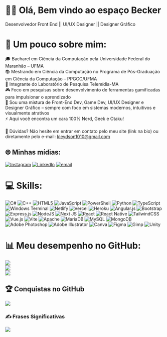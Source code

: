 # 🙋‍♂️ Olá, Bem vindo ao espaço Becker
Desenvolvedor Front End || UI/UX Designer || Designer Gráfico


# 💫 Um pouco sobre mim:
🎓 Bacharel em Ciência da Computação pela Universidade Federal do Maranhão – UFMA<br>📚 Mestrando em Ciência da Computação no Programa de Pós-Graduação em Ciência da Computação – PPGCC/UFMA<br>🔬 Integrante do Laboratório de Pesquisa Telemídia-MA<br>🎮 Foco em pesquisas sobre desenvolvimento de ferramentas gamificadas para impulsionar o aprendizado<br>🧠 Sou uma mistura de Front-End Dev, Game Dev, UI/UX Designer e Designer Gráfico – sempre com foco em sistemas modernos, intuitivos e visualmente atrativos<br>⚡ Aqui você encontra um cara 100% Nerd, Geek e Otaku!<br><br>📩 Dúvidas? Não hesite em entrar em contato pelo meu site (link na bio) ou diretamente pelo e-mail: kleydson1010@gmail.com


## 🌐 Minhas mídias:
[![Instagram](https://img.shields.io/badge/Instagram-%23E4405F.svg?logo=Instagram&logoColor=white)](https://instagram.com/ubeckeer) [![LinkedIn](https://img.shields.io/badge/LinkedIn-%230077B5.svg?logo=linkedin&logoColor=white)](https://linkedin.com/in/kleydson-beckman) [![email](https://img.shields.io/badge/Email-D14836?logo=gmail&logoColor=white)](mailto:kleydson1010@gmail.com) 

# 💻 Skills:
![C#](https://img.shields.io/badge/c%23-%23239120.svg?style=for-the-badge&logo=csharp&logoColor=white) ![C++](https://img.shields.io/badge/c++-%2300599C.svg?style=for-the-badge&logo=c%2B%2B&logoColor=white) ![HTML5](https://img.shields.io/badge/html5-%23E34F26.svg?style=for-the-badge&logo=html5&logoColor=white) ![JavaScript](https://img.shields.io/badge/javascript-%23323330.svg?style=for-the-badge&logo=javascript&logoColor=%23F7DF1E) ![PowerShell](https://img.shields.io/badge/PowerShell-%235391FE.svg?style=for-the-badge&logo=powershell&logoColor=white) ![Python](https://img.shields.io/badge/python-3670A0?style=for-the-badge&logo=python&logoColor=ffdd54) ![TypeScript](https://img.shields.io/badge/typescript-%23007ACC.svg?style=for-the-badge&logo=typescript&logoColor=white) ![Windows Terminal](https://img.shields.io/badge/Windows%20Terminal-%234D4D4D.svg?style=for-the-badge&logo=windows-terminal&logoColor=white) ![Netlify](https://img.shields.io/badge/netlify-%23000000.svg?style=for-the-badge&logo=netlify&logoColor=#00C7B7) ![Vercel](https://img.shields.io/badge/vercel-%23000000.svg?style=for-the-badge&logo=vercel&logoColor=white) ![Heroku](https://img.shields.io/badge/heroku-%23430098.svg?style=for-the-badge&logo=heroku&logoColor=white) ![Angular.js](https://img.shields.io/badge/angular.js-%23E23237.svg?style=for-the-badge&logo=angularjs&logoColor=white) ![Bootstrap](https://img.shields.io/badge/bootstrap-%238511FA.svg?style=for-the-badge&logo=bootstrap&logoColor=white) ![Express.js](https://img.shields.io/badge/express.js-%23404d59.svg?style=for-the-badge&logo=express&logoColor=%2361DAFB) ![NodeJS](https://img.shields.io/badge/node.js-6DA55F?style=for-the-badge&logo=node.js&logoColor=white) ![Next JS](https://img.shields.io/badge/Next-black?style=for-the-badge&logo=next.js&logoColor=white) ![React](https://img.shields.io/badge/react-%2320232a.svg?style=for-the-badge&logo=react&logoColor=%2361DAFB) ![React Native](https://img.shields.io/badge/react_native-%2320232a.svg?style=for-the-badge&logo=react&logoColor=%2361DAFB) ![TailwindCSS](https://img.shields.io/badge/tailwindcss-%2338B2AC.svg?style=for-the-badge&logo=tailwind-css&logoColor=white) ![Vue.js](https://img.shields.io/badge/vue.js-%2335495e.svg?style=for-the-badge&logo=vuedotjs&logoColor=%234FC08D) ![Vite](https://img.shields.io/badge/vite-%23646CFF.svg?style=for-the-badge&logo=vite&logoColor=white) ![Apache](https://img.shields.io/badge/apache-%23D42029.svg?style=for-the-badge&logo=apache&logoColor=white) ![MariaDB](https://img.shields.io/badge/MariaDB-003545?style=for-the-badge&logo=mariadb&logoColor=white) ![MySQL](https://img.shields.io/badge/mysql-4479A1.svg?style=for-the-badge&logo=mysql&logoColor=white) ![MongoDB](https://img.shields.io/badge/MongoDB-%234ea94b.svg?style=for-the-badge&logo=mongodb&logoColor=white) ![Adobe Photoshop](https://img.shields.io/badge/adobe%20photoshop-%2331A8FF.svg?style=for-the-badge&logo=adobe%20photoshop&logoColor=white) ![Adobe Illustrator](https://img.shields.io/badge/adobe%20illustrator-%23FF9A00.svg?style=for-the-badge&logo=adobe%20illustrator&logoColor=white) ![Canva](https://img.shields.io/badge/Canva-%2300C4CC.svg?style=for-the-badge&logo=Canva&logoColor=white) ![Figma](https://img.shields.io/badge/figma-%23F24E1E.svg?style=for-the-badge&logo=figma&logoColor=white) ![Gimp](https://img.shields.io/badge/Gimp-657D8B?style=for-the-badge&logo=gimp&logoColor=FFFFFF) ![Unity](https://img.shields.io/badge/unity-%23000000.svg?style=for-the-badge&logo=unity&logoColor=white)
# 📊 Meu desempenho no GitHub:
![](https://github-readme-stats.vercel.app/api?username=kleydson-beckman&theme=maroongold&hide_border=false&include_all_commits=true&count_private=true)<br/>
![](https://nirzak-streak-stats.vercel.app/?user=kleydson-beckman&theme=maroongold&hide_border=false)<br/>
![](https://github-readme-stats.vercel.app/api/top-langs/?username=kleydson-beckman&theme=maroongold&hide_border=false&include_all_commits=true&count_private=true&layout=compact)

## 🏆 Conquistas no GitHub
![](https://github-profile-trophy.vercel.app/?username=kleydson-beckman&theme=radical&no-frame=false&no-bg=false&margin-w=4)

### ✍️ Frases Significativas
![](https://quotes-github-readme.vercel.app/api?type=horizontal&theme=radical)

<!-- Proudly created with GPRM ( https://gprm.itsvg.in ) -->
